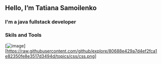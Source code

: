 ## Hello, I’m Tatiana Samoilenko
### I'm a java fullstack developer

### Skils and Tools
[![image](https://user-images.githubusercontent.com/88593668/138073737-e669f759-d080-490a-8cbe-613cd9c62d23.png)]
[https://raw.githubusercontent.com/github/explore/80688e429a7d4ef2fca1e82350fe8e3517d3494d/topics/css/css.png]

<!---
TatiSam/TatiSam is a ✨ special ✨ repository because its `README.md` (this file) appears on your GitHub profile.
You can click the Preview link to take a look at your changes.
--->
